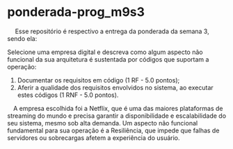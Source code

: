 # ponderada-prog_m9s3

&emsp; Esse repositório é respectivo a entrega da ponderada da semana 3, sendo ela:

Selecione uma empresa digital e descreva como algum aspecto não funcional da sua arquitetura é sustentada por códigos que suportam a operação:
1) Documentar os requisitos em código (1 RF - 5.0 pontos); 
2) Aferir a qualidade dos requisitos envolvidos no sistema, ao executar estes códigos (1 RNF - 5.0 pontos).

&emsp;A empresa escolhida foi a Netflix, que é uma das maiores plataformas de streaming do mundo e precisa garantir a disponibilidade e escalabilidade do seu sistema, mesmo sob alta demanda. Um aspecto não funcional fundamental para sua operação é a Resiliência, que impede que falhas de servidores ou sobrecargas afetem a experiência do usuário.
